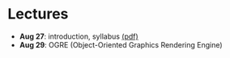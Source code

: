 # Lectures

- **Aug 27**: introduction, syllabus [(pdf)](01-overview.pdf)
- **Aug 29**: OGRE (Object-Oriented Graphics Rendering Engine)

